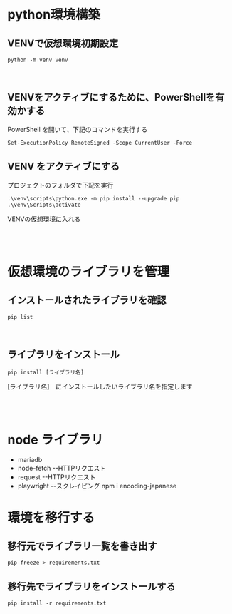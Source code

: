 

# python環境構築

## VENVで仮想環境初期設定

```
python -m venv venv
```

<br>

## VENVをアクティブにするために、PowerShellを有効かする

PowerShell を開いて、下記のコマンドを実行する
```
Set-ExecutionPolicy RemoteSigned -Scope CurrentUser -Force
```


## VENV をアクティブにする

プロジェクトのフォルダで下記を実行
```
.\venv\scripts\python.exe -m pip install --upgrade pip
.\venv\Scripts\activate
```
VENVの仮想環境に入れる


<br>
<br>

# 仮想環境のライブラリを管理

## インストールされたライブラリを確認

```
pip list
```

<br>


## ライブラリをインストール

```
pip install [ライブラリ名]
```
[ライブラリ名]　にインストールしたいライブラリ名を指定します


<br>
<br>

# node ライブラリ
* mariadb
* node-fetch --HTTPリクエスト
* request   --HTTPリクエスト
* playwright  --スクレイピング
npm i encoding-japanese


# 環境を移行する

## 移行元でライブラリ一覧を書き出す

```
pip freeze > requirements.txt
```

## 移行先でライブラリをインストールする

```
pip install -r requirements.txt
```


